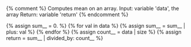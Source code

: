 {% comment %}
    Computes mean on an array.
    Input: variable 'data', the array
    Return: variable 'return'
{% endcomment %}

{% assign sum__ = 0. %}
{% for val in data %}
{% assign sum__ = sum__ | plus: val %}
{% endfor %}
{% assign count__ = data | size %}
{% assign return = sum__ | divided_by: count__ %}
